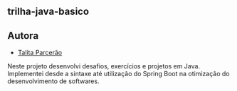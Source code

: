 ## trilha-java-basico

## Autora
- [Talita Parcerão](https://github.com/talitaparcerao)

Neste projeto desenvolvi desafios, exercícios e projetos em Java. Implementei desde a sintaxe até utilização do Spring Boot na otimização do desenvolvimento de softwares.
